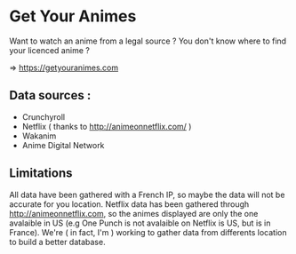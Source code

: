 # Get Your Animes

Want to watch an anime from a legal source ?
You don't know where to find your licenced anime ?

=> https://getyouranimes.com

## Data sources :
- Crunchyroll
- Netflix ( thanks to http://animeonnetflix.com/ )
- Wakanim
- Anime Digital Network

## Limitations
All data have been gathered with a French IP, so maybe the data will not be accurate for you location.
Netflix data has been gathered through http://animeonnetflix.com, so the animes displayed are only the one avalaible in US (e.g One Punch is not avalaible on Netflix is US, but is in France).
We're ( in fact, I'm ) working to gather data from differents location to build a better database.
